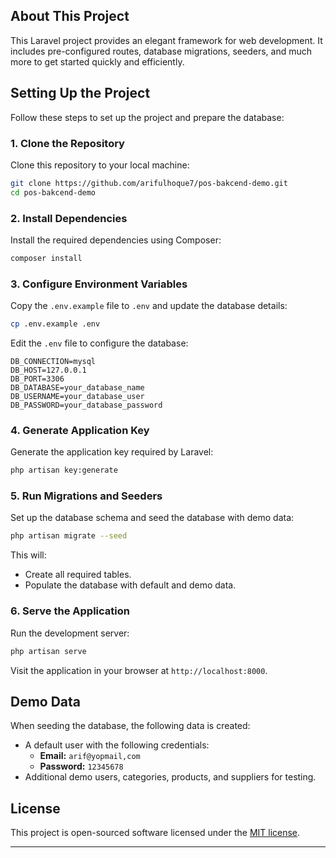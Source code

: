 ## About This Project

This Laravel project provides an elegant framework for web development. It includes pre-configured routes, database migrations, seeders, and much more to get started quickly and efficiently.

## Setting Up the Project

Follow these steps to set up the project and prepare the database:

### 1. Clone the Repository

Clone this repository to your local machine:

```bash
git clone https://github.com/arifulhoque7/pos-bakcend-demo.git
cd pos-bakcend-demo
```

### 2. Install Dependencies

Install the required dependencies using Composer:

```bash
composer install
```

### 3. Configure Environment Variables

Copy the `.env.example` file to `.env` and update the database details:

```bash
cp .env.example .env
```

Edit the `.env` file to configure the database:

```env
DB_CONNECTION=mysql
DB_HOST=127.0.0.1
DB_PORT=3306
DB_DATABASE=your_database_name
DB_USERNAME=your_database_user
DB_PASSWORD=your_database_password
```

### 4. Generate Application Key

Generate the application key required by Laravel:

```bash
php artisan key:generate
```

### 5. Run Migrations and Seeders

Set up the database schema and seed the database with demo data:

```bash
php artisan migrate --seed
```

This will:

-   Create all required tables.
-   Populate the database with default and demo data.

### 6. Serve the Application

Run the development server:

```bash
php artisan serve
```

Visit the application in your browser at `http://localhost:8000`.

## Demo Data

When seeding the database, the following data is created:

-   A default user with the following credentials:
    -   **Email:** `arif@yopmail,com`
    -   **Password:** `12345678`
-   Additional demo users, categories, products, and suppliers for testing.

## License

This project is open-sourced software licensed under the [MIT license](https://opensource.org/licenses/MIT).

---
